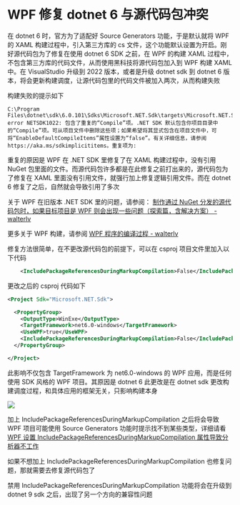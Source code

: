 # WPF 修复 dotnet 6 与源代码包冲突

在 dotnet 6 时，官方为了适配好 Source Generators 功能，于是默认就将 WPF 的 XAML 构建过程中，引入第三方库的 cs 文件，这个功能默认设置为开启。刚好源代码包为了修复在使用 dotnet 6 SDK 之前，在 WPF 的构建 XAML 过程中，不包含第三方库的代码文件，从而使用黑科技将源代码包加入到 WPF 构建 XAML 中。在 VisualStudio 升级到 2022 版本，或者是升级 dotnet sdk 到 dotnet 6 版本，将会更新构建调度，让源代码包里的代码文件被加入两次，从而构建失败

<!--more-->
<!-- CreateTime:2021/12/29 15:23:10 -->

<!-- 发布 -->

构建失败的提示如下

```
C:\Program Files\dotnet\sdk\6.0.101\Sdks\Microsoft.NET.Sdk\targets\Microsoft.NET.Sdk.DefaultItems.Shared.targets(190,5): error NETSDK1022: 包含了重复的“Compile”项。.NET SDK 默认包含你项目目录中的“Compile”项。可从项目文件中删除这些项；如果希望将其显式包含在项目文件中，可将“EnableDefaultCompileItems”属性设置为“false”。有关详细信息，请参阅 https://aka.ms/sdkimplicititems。重复项为: 
```

重复的原因是 WPF 在 .NET SDK 里修复了在 XAML 构建过程中，没有引用 NuGet 包里面的文件。而源代码包许多都是在此修复之前打出来的，源代码包为了修复在 XAML 里面没有引用文件，就强行加上修复逻辑引用文件。而在 dotnet 6 修复了之后，自然就会导致引用了多次

关于 WPF 在旧版本 .NET SDK 里的问题，请参阅： [制作通过 NuGet 分发的源代码包时，如果目标项目是 WPF 则会出现一些问题（探索篇，含解决方案） - walterlv](https://blog.walterlv.com/post/issues-of-nuget-package-import-for-wpf-projects.html )

更多关于 WPF 构建，请参阅 [WPF 程序的编译过程 - walterlv](https://blog.walterlv.com/post/how-wpf-assemblies-are-compiled )

修复方法很简单，在不更改源代码包的前提下，可以在 csproj 项目文件里加入以下代码

```xml
    <IncludePackageReferencesDuringMarkupCompilation>False</IncludePackageReferencesDuringMarkupCompilation>
```

更改之后的 csproj 代码如下

```xml
<Project Sdk="Microsoft.NET.Sdk">

  <PropertyGroup>
    <OutputType>WinExe</OutputType>
    <TargetFramework>net6.0-windows</TargetFramework>
    <UseWPF>true</UseWPF>
    <IncludePackageReferencesDuringMarkupCompilation>False</IncludePackageReferencesDuringMarkupCompilation>
  </PropertyGroup>

</Project>
```

此影响不仅包含 TargetFramework 为 net6.0-windows 的 WPF 应用，而是任何使用 SDK 风格的 WPF 项目。其原因是 dotnet 6 此更改是在 dotnet sdk 更改构建调度过程，和具体应用的框架无关，只影响构建本身

<!-- ![](image/WPF 修复 dotnet 6 与源代码包冲突/WPF 修复 dotnet 6 与源代码包冲突0.png) -->

![](http://cdn.lindexi.site/lindexi%2F202112291523193526.jpg)

加上 IncludePackageReferencesDuringMarkupCompilation 之后将会导致 WPF 项目可能使用 Source Generators 功能时提示找不到某些类型，详细请看 [WPF 设置 IncludePackageReferencesDuringMarkupCompilation 属性导致分析器不工作](https://blog.lindexi.com/post/WPF-%E8%AE%BE%E7%BD%AE-IncludePackageReferencesDuringMarkupCompilation-%E5%B1%9E%E6%80%A7%E5%AF%BC%E8%87%B4%E5%88%86%E6%9E%90%E5%99%A8%E4%B8%8D%E5%B7%A5%E4%BD%9C.html )

如果不想加上 IncludePackageReferencesDuringMarkupCompilation 也修复问题，那就需要去修复源代码包了

禁用 IncludePackageReferencesDuringMarkupCompilation 功能将会在升级到 dotnet 9 sdk 之后，出现了另一个方向的兼容性问题
